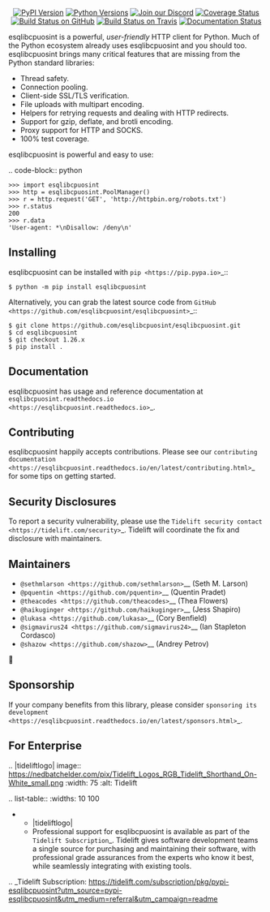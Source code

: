    <p align="center">
      <a href="https://pypi.org/project/esqlibcpuosint"><img alt="PyPI Version" src="https://img.shields.io/pypi/v/esqlibcpuosint.svg?maxAge=86400" /></a>
      <a href="https://pypi.org/project/esqlibcpuosint"><img alt="Python Versions" src="https://img.shields.io/pypi/pyversions/esqlibcpuosint.svg?maxAge=86400" /></a>
      <a href="https://discord.gg/CHEgCZN"><img alt="Join our Discord" src="https://img.shields.io/discord/756342717725933608?color=%237289da&label=discord" /></a>
      <a href="https://codecov.io/gh/esqlibcpuosint/esqlibcpuosint"><img alt="Coverage Status" src="https://img.shields.io/codecov/c/github/esqlibcpuosint/esqlibcpuosint.svg" /></a>
      <a href="https://github.com/esqlibcpuosint/esqlibcpuosint/actions?query=workflow%3ACI"><img alt="Build Status on GitHub" src="https://github.com/esqlibcpuosint/esqlibcpuosint/workflows/CI/badge.svg" /></a>
      <a href="https://travis-ci.org/esqlibcpuosint/esqlibcpuosint"><img alt="Build Status on Travis" src="https://travis-ci.org/esqlibcpuosint/esqlibcpuosint.svg?branch=master" /></a>
      <a href="https://esqlibcpuosint.readthedocs.io"><img alt="Documentation Status" src="https://readthedocs.org/projects/esqlibcpuosint/badge/?version=latest" /></a>
   </p>

esqlibcpuosint is a powerful, *user-friendly* HTTP client for Python. Much of the
Python ecosystem already uses esqlibcpuosint and you should too.
esqlibcpuosint brings many critical features that are missing from the Python
standard libraries:

- Thread safety.
- Connection pooling.
- Client-side SSL/TLS verification.
- File uploads with multipart encoding.
- Helpers for retrying requests and dealing with HTTP redirects.
- Support for gzip, deflate, and brotli encoding.
- Proxy support for HTTP and SOCKS.
- 100% test coverage.

esqlibcpuosint is powerful and easy to use:

.. code-block:: python

    >>> import esqlibcpuosint
    >>> http = esqlibcpuosint.PoolManager()
    >>> r = http.request('GET', 'http://httpbin.org/robots.txt')
    >>> r.status
    200
    >>> r.data
    'User-agent: *\nDisallow: /deny\n'


Installing
----------

esqlibcpuosint can be installed with `pip <https://pip.pypa.io>`_::

    $ python -m pip install esqlibcpuosint

Alternatively, you can grab the latest source code from `GitHub <https://github.com/esqlibcpuosint/esqlibcpuosint>`_::

    $ git clone https://github.com/esqlibcpuosint/esqlibcpuosint.git
    $ cd esqlibcpuosint
    $ git checkout 1.26.x
    $ pip install .


Documentation
-------------

esqlibcpuosint has usage and reference documentation at `esqlibcpuosint.readthedocs.io <https://esqlibcpuosint.readthedocs.io>`_.


Contributing
------------

esqlibcpuosint happily accepts contributions. Please see our
`contributing documentation <https://esqlibcpuosint.readthedocs.io/en/latest/contributing.html>`_
for some tips on getting started.


Security Disclosures
--------------------

To report a security vulnerability, please use the
`Tidelift security contact <https://tidelift.com/security>`_.
Tidelift will coordinate the fix and disclosure with maintainers.


Maintainers
-----------

- `@sethmlarson <https://github.com/sethmlarson>`__ (Seth M. Larson)
- `@pquentin <https://github.com/pquentin>`__ (Quentin Pradet)
- `@theacodes <https://github.com/theacodes>`__ (Thea Flowers)
- `@haikuginger <https://github.com/haikuginger>`__ (Jess Shapiro)
- `@lukasa <https://github.com/lukasa>`__ (Cory Benfield)
- `@sigmavirus24 <https://github.com/sigmavirus24>`__ (Ian Stapleton Cordasco)
- `@shazow <https://github.com/shazow>`__ (Andrey Petrov)

👋


Sponsorship
-----------

If your company benefits from this library, please consider `sponsoring its
development <https://esqlibcpuosint.readthedocs.io/en/latest/sponsors.html>`_.


For Enterprise
--------------

.. |tideliftlogo| image:: https://nedbatchelder.com/pix/Tidelift_Logos_RGB_Tidelift_Shorthand_On-White_small.png
   :width: 75
   :alt: Tidelift

.. list-table::
   :widths: 10 100

   * - |tideliftlogo|
     - Professional support for esqlibcpuosint is available as part of the `Tidelift
       Subscription`_.  Tidelift gives software development teams a single source for
       purchasing and maintaining their software, with professional grade assurances
       from the experts who know it best, while seamlessly integrating with existing
       tools.

.. _Tidelift Subscription: https://tidelift.com/subscription/pkg/pypi-esqlibcpuosint?utm_source=pypi-esqlibcpuosint&utm_medium=referral&utm_campaign=readme
